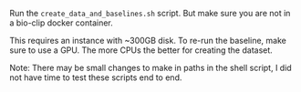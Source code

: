 Run the `create_data_and_baselines.sh` script. But make sure you are not in a bio-clip docker container.

This requires an instance with ~300GB disk. To re-run the baseline, make sure to use a GPU. The more CPUs the better for creating the dataset.

Note: There may be small changes to make in paths in the shell script, I did not have time to test these scripts end to end.
